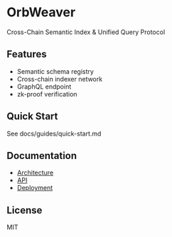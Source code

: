# OrbWeaver

Cross-Chain Semantic Index & Unified Query Protocol

## Features
- Semantic schema registry
- Cross-chain indexer network
- GraphQL endpoint
- zk-proof verification

## Quick Start
See docs/guides/quick-start.md

## Documentation
- [Architecture](docs/ARCHITECTURE.md)
- [API](docs/API.md)
- [Deployment](docs/DEPLOYMENT.md)

## License
MIT
